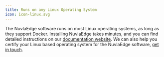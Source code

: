 ```yaml
---
title: Runs on any Linux Operating System
icon: icon-linux.svg
---
```


The NuvlaEdge software runs on most Linux operating systems, as long as they support Docker. Installing NuvlaEdge takes minutes, and you can find detailed instructions on our [documentation website](https://docs.nuvla.io). We can also help you certify your Linux based operating system for the NuvlaEdge software, [get in touch](/contact#breadcrumbs).
